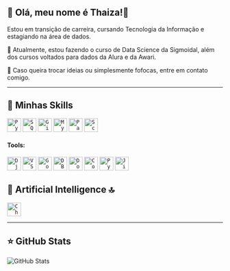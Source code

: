 ## 💜 Olá, meu nome é Thaiza!👋

Estou em transição de carreira, cursando Tecnologia da Informação e estagiando na área de dados.

🔭 Atualmente, estou fazendo o curso de Data Science da Sigmoidal, além dos cursos voltados para dados da Alura e da Awari.

💬 Caso queira trocar ideias ou simplesmente fofocas, entre em contato comigo.

---

## 🚀 Minhas Skills

<code><img height="32" src="https://img.shields.io/badge/Python-14354C?style=for-the-badge&logo=python&logoColor=white" alt="Python"/></code>
<code><img height="32" src="https://img.shields.io/badge/SQLite-07405E?style=for-the-badge&logo=sqlite&logoColor=white" alt="SQLite"/></code>
<code><img height="32" src="https://img.shields.io/badge/GitHub-100000?style=for-the-badge&logo=github&logoColor=white" alt="GitHub"/></code>
<code><img height="32" src="https://img.shields.io/badge/MySQL-00000F?style=for-the-badge&logo=mysql&logoColor=white" alt="MySQL"/></code>
<code><img height="32" src="https://img.shields.io/badge/Pandas-2C2D72?style=for-the-badge&logo=pandas&logoColor=white" alt="Pandas"/></code>
<code><img height="32" src="https://img.shields.io/badge/scikit_learn-F7931E?style=for-the-badge&logo=scikit-learn&logoColor=white" alt="Scikit Learn"/></code>

#### Tools:

<code><img height="32" src="https://img.shields.io/badge/Django-092E20?style=for-the-badge&logo=django&logoColor=white" alt="Django"/></code>
<code><img height="32" src="https://img.shields.io/badge/vscode-4285F4?style=for-the-badge&logo=vscode&logoColor=white" alt="VSCode"/></code>
<code><img height="32" src="https://img.shields.io/badge/Google%20Analytics-E37400?style=for-the-badge&logo=google%20analytics&logoColor=white" alt="Google Analytics"/></code>
<code><img height="32" src="https://img.shields.io/badge/dbeaver-382923?style=for-the-badge&logo=dbeaver&logoColor=white" alt="DBeaver"/></code>
<code><img height="32" src="https://img.shields.io/badge/Docker-2CA5E0?style=for-the-badge&logo=docker&logoColor=white" alt="Docker"/></code>
<code><img height="32" src="https://img.shields.io/badge/Colab-F9AB00?style=for-the-badge&logo=googlecolab&color=525252" alt="Colab"/></code>
<code><img height="32" src="https://img.shields.io/badge/PyCharm-000000.svg?&style=for-the-badge&logo=PyCharm&logoColor=white" alt="PyCharm"/></code>
<code><img height="32" src="https://img.shields.io/badge/Jira-0052CC?style=for-the-badge&logo=Jira&logoColor=white" alt="Jira"/></code>


## 🤖 Artificial Intelligence 🔝

<code><img height="32" src="https://img.shields.io/badge/ChatGPT-74aa9c?style=for-the-badge&logo=openai&logoColor=white" alt="ChatGPT"/></code>

---

## ⭐ GitHub Stats

![GitHub Stats](https://github-readme-stats.vercel.app/api?username=Thaizalu&show_icons=true)

